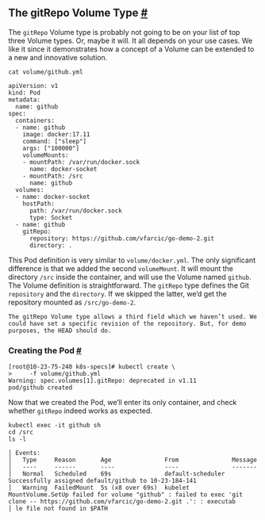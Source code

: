 ## The gitRepo Volume Type [#](https://www.educative.io/module/lesson/a-practical-guide-to-kubernetes/7XBqRQ1DKpj#The-gitRepo-Volume-Type-)





The `gitRepo` Volume type is probably not going to be on your list of top three Volume types. Or, maybe it will. It all depends on your use cases. We like it since it demonstrates how a concept of a Volume can be extended to a new and innovative solution.



``` shell
cat volume/github.yml

apiVersion: v1
kind: Pod
metadata:
  name: github
spec:
  containers:
  - name: github
    image: docker:17.11
    command: ["sleep"]
    args: ["100000"]
    volumeMounts:
    - mountPath: /var/run/docker.sock
      name: docker-socket
    - mountPath: /src
      name: github
  volumes:
  - name: docker-socket
    hostPath:
      path: /var/run/docker.sock
      type: Socket
  - name: github
    gitRepo:
      repository: https://github.com/vfarcic/go-demo-2.git
      directory: .
```



This Pod definition is very similar to `volume/docker.yml`. The only significant difference is that we added the second `volumeMount`. It will mount the directory `/src` inside the container, and will use the Volume named `github`. The Volume definition is straightforward. The `gitRepo` type defines the Git `repository` and the `directory`. If we skipped the latter, we’d get the repository mounted as `/src/go-demo-2`.



``` shell
The gitRepo Volume type allows a third field which we haven’t used. We could have set a specific revision of the repository. But, for demo purposes, the HEAD should do.
```





### Creating the Pod [#](https://www.educative.io/module/lesson/a-practical-guide-to-kubernetes/7XBqRQ1DKpj#Creating-the-Pod-)



``` shell
[root@10-23-75-240 k8s-specs]# kubectl create \
>     -f volume/github.yml
Warning: spec.volumes[1].gitRepo: deprecated in v1.11
pod/github created
```



Now that we created the Pod, we’ll enter its only container, and check whether `gitRepo` indeed works as expected.



``` shell
kubectl exec -it github sh
cd /src
ls -l
```



``` shell
│ Events:                                                                                                                                                                                           
│   Type     Reason       Age               From               Message                                                                                                                              
│   ----     ------       ----              ----               -------                                                                                                                              
│   Normal   Scheduled    69s               default-scheduler  Successfully assigned default/github to 10-23-184-141                                                                                
│   Warning  FailedMount  5s (x8 over 69s)  kubelet            MountVolume.SetUp failed for volume "github" : failed to exec 'git clone -- https://github.com/vfarcic/go-demo-2.git .': : executab  
│ le file not found in $PATH   
```






